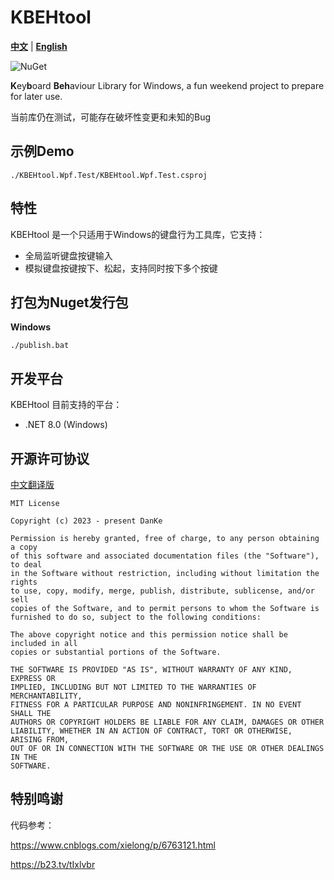 # KBEHtool
<u>**中文**</u> | [**English**](./README_en.md)

![NuGet](https://img.shields.io/nuget/v/KBEHtool.svg)

**K**ey**b**oard **Beh**aviour Library for Windows, a fun weekend project to prepare for later use.

当前库仍在测试，可能存在破坏性变更和未知的Bug

## 示例Demo

```shell
./KBEHtool.Wpf.Test/KBEHtool.Wpf.Test.csproj
```

## 特性

KBEHtool  是一个只适用于Windows的键盘行为工具库，它支持：

- 全局监听键盘按键输入
- 模拟键盘按键按下、松起，支持同时按下多个按键

## 打包为Nuget发行包

**Windows**

```shell
./publish.bat
```

## 开发平台

KBEHtool 目前支持的平台：

- .NET 8.0 (Windows)

## 开源许可协议

[中文翻译版](https://github.com/DanKE123abc/DanKE123abc/blob/main/%5B%E4%B8%AD%5D%20MIT%20License.txt)

```
MIT License

Copyright (c) 2023 - present DanKe

Permission is hereby granted, free of charge, to any person obtaining a copy
of this software and associated documentation files (the "Software"), to deal
in the Software without restriction, including without limitation the rights
to use, copy, modify, merge, publish, distribute, sublicense, and/or sell
copies of the Software, and to permit persons to whom the Software is
furnished to do so, subject to the following conditions:

The above copyright notice and this permission notice shall be included in all
copies or substantial portions of the Software.

THE SOFTWARE IS PROVIDED "AS IS", WITHOUT WARRANTY OF ANY KIND, EXPRESS OR
IMPLIED, INCLUDING BUT NOT LIMITED TO THE WARRANTIES OF MERCHANTABILITY,
FITNESS FOR A PARTICULAR PURPOSE AND NONINFRINGEMENT. IN NO EVENT SHALL THE
AUTHORS OR COPYRIGHT HOLDERS BE LIABLE FOR ANY CLAIM, DAMAGES OR OTHER
LIABILITY, WHETHER IN AN ACTION OF CONTRACT, TORT OR OTHERWISE, ARISING FROM,
OUT OF OR IN CONNECTION WITH THE SOFTWARE OR THE USE OR OTHER DEALINGS IN THE
SOFTWARE.
```

## 特别鸣谢

代码参考：

https://www.cnblogs.com/xielong/p/6763121.html

https://b23.tv/tIxlvbr


